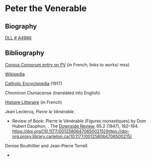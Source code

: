 # Peter the Venerable

## Biography

[DLL \# A4986](https://catalog.digitallatin.org/dll-author/a4986)



## Bibliography

[Corpus Corporum entry on PV](http://www.mlat.uzh.ch/MLS/xanfang.php?tabelle=Petrus_Cluniacensis_cps2) \(in French; links to works/ mss\)

[Wikipedia](https://en.wikipedia.org/wiki/Peter_the_Venerable)

[Catholic Encyclopedia](http://www.newadvent.org/cathen/10525b.htm) \(1917\)

Chronicon Cluniacense \(translated into English\)

[Histoire Litteraire](https://archive.org/details/histoirelittra13riveuoft/page/240) \(in French\)

Jean Leclercq, _Pierre le Vénérable_. 

* Review of Book: Pierre le Vénérable \(Figures monastiques\) by Dom Hubert Dauphon,  . The [Downside Review](https://doi-org.proxy.library.carleton.ca/10.1177%2F001258064706500215), 65.2 \(1947\), 182–184. https://doi.org/[10.1177/001258064706500215](https://doi-org.proxy.library.carleton.ca/10.1177/001258064706500215) 

Denise Bouthillier and Jean-Pierre Torrell. 

* 
